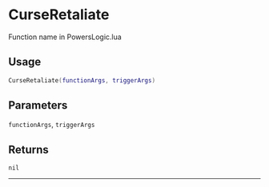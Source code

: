 # CurseRetaliate
Function name in PowersLogic.lua
## Usage
```lua
CurseRetaliate(functionArgs, triggerArgs)
```
## Parameters
`functionArgs`, `triggerArgs`
## Returns
`nil`

---